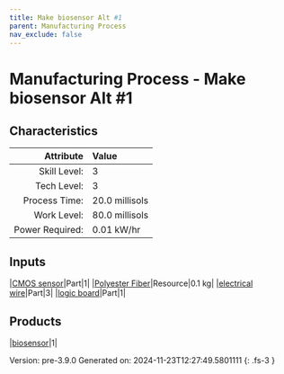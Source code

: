 ```yaml
---
title: Make biosensor Alt #1
parent: Manufacturing Process
nav_exclude: false
---
```

# Manufacturing Process - Make biosensor Alt #1


## Characteristics

| Attribute      | Value |
|--------:|:------|
|Skill Level:|3|
|Tech Level:|3|
|Process Time:|20.0 millisols|
|Work Level:|80.0 millisols|
|Power Required:|0.01 kW/hr|

## Inputs

|[CMOS sensor](../part/cmos-sensor.html)|Part|1|
|[Polyester Fiber](../resource/polyester-fiber.html)|Resource|0.1 kg|
|[electrical wire](../part/electrical-wire.html)|Part|3|
|[logic board](../part/logic-board.html)|Part|1|

## Products

|[biosensor](../part/biosensor.html)|1|


Version: pre-3.9.0 Generated on: 2024-11-23T12:27:49.5801111
{: .fs-3 }


